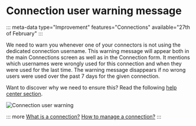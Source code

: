 # Connection user warning message
::: meta-data type="Improvement" features="Connections" available="27th of February"
:::

We need to warn you whenever one of your connectors is not using the dedicated connection username. This warning message will appear both in the main Connections screen as well as in the Connection form. It mentions which usernames were wrongly used for this connection and when they were used for the last time. The warning message disappears if no wrong users were used over the past 7 days for the given connection.

Want to discover why we need to ensure this? Read the following [help center section](../articles/manage-your-connections.html#why-should-you-use-the-connection-username).

![Connection user warning](../img/connection_user_warning_message.png)

::: more
[What is a connection?](../articles/what-is-a-connection.html)
[How to manage a connection?](../articles/manage-your-connections.html)
:::


